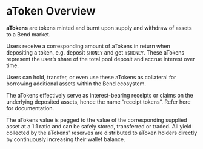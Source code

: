 # aToken Overview

**aTokens** are tokens minted and burnt upon supply and withdraw of assets to a Bend market.

Users receive a corresponding amount of aTokens in return when depositing a token, e.g. deposit `$HONEY` and get `a$HONEY`. These aTokens represent the user’s share of the total pool deposit and accrue interest over time.

Users can hold, transfer, or even use these aTokens as collateral for borrowing additional assets within the Bend ecosystem.

The aTokens effectively serve as interest-bearing receipts or claims on the underlying deposited assets, hence the name “receipt tokens”.
Refer here for documentation.

The aTokens value is pegged to the value of the corresponding supplied asset at a 1:1 ratio and can be safely stored, transferred or traded. All yield collected by the aTokens' reserves are distributed to aToken holders directly by continuously increasing their wallet balance.
